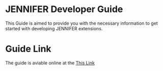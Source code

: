 # JENNIFER Developer Guide

This Guide is aimed to provide you with the necessary information to get started with developing JENNIFER extensions.

# Guide Link

The guide is aviable online at the [This Link](https://jennifersoft.github.io/jennifer-developer-guide/#/)
